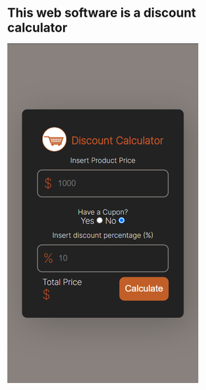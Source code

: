 # This web software is a discount calculator

<img src="./img/review.png" alt="This a Review Discount Calculator">